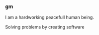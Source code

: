 ### gm

I am a hardworking peacefull human being.

Solving problems by creating software

<!-- More info -> [gromdimon](https://gromdimon.github.io/) -->

